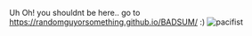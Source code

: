 Uh Oh! you shouldnt be here..
go to https://randomguyorsomething.github.io/BADSUM/ :)
![pacifist](https://github.com/randomguyorsomething/BADSUM/assets/166464774/d6b39856-8e5c-41f4-961e-1db827bc66d1)
